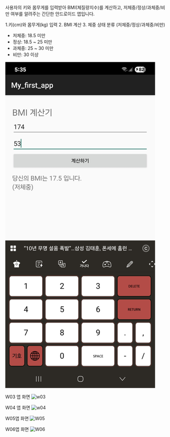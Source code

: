 사용자의 키와 몸무게를 입력받아 BMI(체질량지수)를 계산하고, 저체중/정상/과체중/비만 여부를 알려주는 간단한 안드로이드 앱입니다.

1.키(cm)와 몸무게(kg) 입력
2. BMI 계산
3. 체중 상태 분류 (저체중/정상/과체중/비만)

- 저체중: 18.5 미만
- 정상: 18.5 ~ 25 미만
- 과체중: 25 ~ 30 미만
- 비만: 30 이상

![메인 화면](my_first_app/BMI_App.jpeg)






W03 앱 화면
![w03](https://github.com/user-attachments/assets/1cc3b8af-c731-4867-b0fa-2bef9f395ac2)







W04 앱 화면
![w04](https://github.com/user-attachments/assets/b34fd384-6d4a-45aa-9c12-bc87bba0c9b9)








W05앱 화면
![W05](https://github.com/user-attachments/assets/4721f05a-93e3-48de-bb79-41c9d927c21c)







W06앱 화면
![W06](https://github.com/user-attachments/assets/f67f922b-4a87-4f6f-a41b-cd855b374e36)
